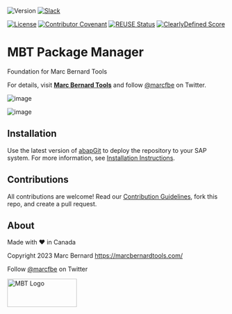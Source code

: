 ![Version](https://img.shields.io/endpoint?url=https%3A%2F%2Fshield.abap.space%2Fversion-shield-json%2Fgithub%2FMarc-Bernard-Tools%2FMBT-Package-Manager%2Fsrc%2F%2523mbtools%2523cl_tool_bc.clas.abap&label=Version&color=blue)
[![Slack](https://img.shields.io/badge/Join-Slack-blue)](https://communityinviter.com/apps/marc-bernard-tools/join-our-slack-community)

[![License](https://img.shields.io/github/license/Marc-Bernard-Tools/MBT-Package-Manager?label=License&color=success)](LICENSE)
[![Contributor Covenant](https://img.shields.io/badge/Contributor%20Covenant-2.1-4baaaa.svg?color=success)](https://github.com/Marc-Bernard-Tools/.github/blob/main/CODE_OF_CONDUCT.md)
[![REUSE Status](https://api.reuse.software/badge/github.com/Marc-Bernard-Tools/MBT-Package-Manager?color=success)](https://api.reuse.software/info/github.com/Marc-Bernard-Tools/MBT-Package-Manager)
[![ClearlyDefined Score](https://img.shields.io/clearlydefined/score/git/github/marc-bernard-tools/MBT-Base/b368f642b8688a7a1b6b6304ea11042d5cd478a3?label=ClearlyDefined%20Score)](https://clearlydefined.io/definitions/git/github/marc-bernard-tools/MBT-Base/b368f642b8688a7a1b6b6304ea11042d5cd478a3)

# MBT Package Manager

Foundation for Marc Bernard Tools

For details, visit **[Marc Bernard Tools](https://marcbernardtools.com/downloads/mbt-package-manager)** and follow [@marcfbe](https://twitter.com/marcfbe) on Twitter.

![image](https://user-images.githubusercontent.com/59966492/146279035-c0e5a5af-5a71-43e1-bd48-4fdf279b7ea5.png)

![image](https://user-images.githubusercontent.com/59966492/146279088-3bb6e31d-15e2-4baf-82ed-2e03da927c4d.png)

## Installation

Use the latest version of [abapGit](https://github.com/abapGit/abapGit) to deploy the repository to your SAP system. For more information, see 
[Installation Instructions](https://marcbernardtools.com/docs/marc-bernard-tools/installation/).

## Contributions

All contributions are welcome! Read our [Contribution Guidelines](CONTRIBUTING.md), fork this repo, and create a pull request.

## About

Made with :heart: in Canada

Copyright 2023 Marc Bernard <https://marcbernardtools.com/>

Follow [@marcfbe](https://twitter.com/marcfbe) on Twitter

<p><a href="https://marcbernardtools.com/"><img width="160" height="65" src="https://marcbernardtools.com/info/MBT_Logo_640x250_on_Gray.png" alt="MBT Logo"></a></p>
